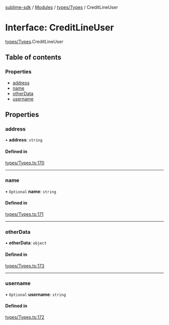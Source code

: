 [sublime-sdk](../README.md) / [Modules](../modules.md) / [types/Types](../modules/types_Types.md) / CreditLineUser

# Interface: CreditLineUser

[types/Types](../modules/types_Types.md).CreditLineUser

## Table of contents

### Properties

- [address](types_Types.CreditLineUser.md#address)
- [name](types_Types.CreditLineUser.md#name)
- [otherData](types_Types.CreditLineUser.md#otherdata)
- [username](types_Types.CreditLineUser.md#username)

## Properties

### address

• **address**: `string`

#### Defined in

[types/Types.ts:170](https://github.com/sublime-finance/sublime-sdk/blob/afbca70/src/types/Types.ts#L170)

___

### name

• `Optional` **name**: `string`

#### Defined in

[types/Types.ts:171](https://github.com/sublime-finance/sublime-sdk/blob/afbca70/src/types/Types.ts#L171)

___

### otherData

• **otherData**: `object`

#### Defined in

[types/Types.ts:173](https://github.com/sublime-finance/sublime-sdk/blob/afbca70/src/types/Types.ts#L173)

___

### username

• `Optional` **username**: `string`

#### Defined in

[types/Types.ts:172](https://github.com/sublime-finance/sublime-sdk/blob/afbca70/src/types/Types.ts#L172)
